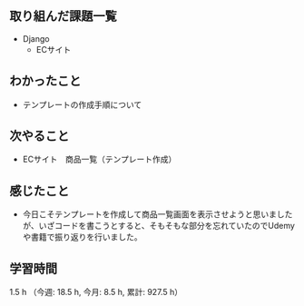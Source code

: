 ## 取り組んだ課題一覧
- Django
    - ECサイト


## わかったこと
- テンプレートの作成手順について

## 次やること
- ECサイト　商品一覧（テンプレート作成）    

## 感じたこと
- 今日こそテンプレートを作成して商品一覧画面を表示させようと思いましたが、いざコードを書こうとすると、そもそもな部分を忘れていたのでUdemyや書籍で振り返りを行いました。
    
## 学習時間
1.5 h （今週: 18.5 h, 今月: 8.5 h, 累計: 927.5 h）